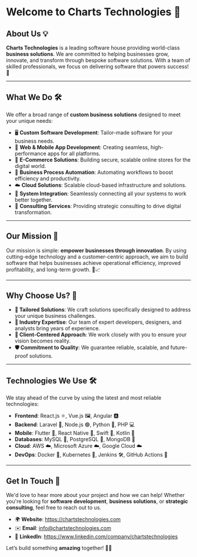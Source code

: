 # Welcome to **Charts Technologies** 🚀

## About Us 💡

**Charts Technologies** is a leading software house providing world-class **business solutions**. We are committed to helping businesses grow, innovate, and transform through bespoke software solutions. With a team of skilled professionals, we focus on delivering software that powers success! 🌟

---

## What We Do 🛠️

We offer a broad range of **custom business solutions** designed to meet your unique needs:

- 🖥️ **Custom Software Development**: Tailor-made software for your business needs.
- 📱 **Web & Mobile App Development**: Creating seamless, high-performance apps for all platforms.
- 🛒 **E-Commerce Solutions**: Building secure, scalable online stores for the digital world.
- 🤖 **Business Process Automation**: Automating workflows to boost efficiency and productivity.
- ☁️ **Cloud Solutions**: Scalable cloud-based infrastructure and solutions.
- 🔗 **System Integration**: Seamlessly connecting all your systems to work better together.
- 💼 **Consulting Services**: Providing strategic consulting to drive digital transformation.

---

## Our Mission 🎯

Our mission is simple: **empower businesses through innovation**. By using cutting-edge technology and a customer-centric approach, we aim to build software that helps businesses achieve operational efficiency, improved profitability, and long-term growth. 💼📈

---

## Why Choose Us? 🤝

- **🎯 Tailored Solutions**: We craft solutions specifically designed to address your unique business challenges.
- **💼 Industry Expertise**: Our team of expert developers, designers, and analysts bring years of experience.
- **📢 Client-Centered Approach**: We work closely with you to ensure your vision becomes reality.
- **🛡️ Commitment to Quality**: We guarantee reliable, scalable, and future-proof solutions.

---

## Technologies We Use 🛠️

We stay ahead of the curve by using the latest and most reliable technologies:

- **Frontend**: React.js ⚛️, Vue.js 🖼️, Angular 🅰️
- **Backend**: Laravel 🐘, Node.js 🟢, Python 🐍, PHP 💻
- **Mobile**: Flutter 🦋, React Native 📱, Swift 🍏, Kotlin 🤖
- **Databases**: MySQL 🐬, PostgreSQL 🐘, MongoDB 🍃
- **Cloud**: AWS ☁️, Microsoft Azure ☁️, Google Cloud ☁️
- **DevOps**: Docker 🐳, Kubernetes 🚢, Jenkins 🛠️, GitHub Actions 🚀

---

## Get In Touch 📧

We'd love to hear more about your project and how we can help! Whether you're looking for **software development**, **business solutions**, or **strategic consulting**, feel free to reach out to us.

- 🌍 **Website**: https://chartstechnologies.com
- ✉️ **Email**: info@chartstechnologies.com
- 💼 **LinkedIn**: https://www.linkedin.com/company/chartstechnologies

Let’s build something **amazing** together! 🎉✨
